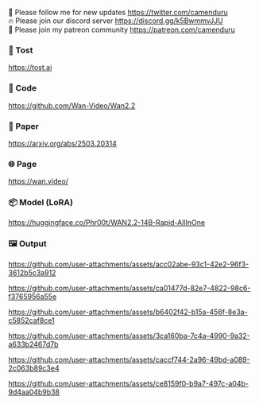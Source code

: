 🐣 Please follow me for new updates https://twitter.com/camenduru <br />
🔥 Please join our discord server https://discord.gg/k5BwmmvJJU <br />
🥳 Please join my patreon community https://patreon.com/camenduru <br />

###  🥪 Tost
https://tost.ai

### 🧬 Code
https://github.com/Wan-Video/Wan2.2

### 📄 Paper
https://arxiv.org/abs/2503.20314

### 🌐 Page
https://wan.video/

### 📦 Model (LoRA)
https://huggingface.co/Phr00t/WAN2.2-14B-Rapid-AllInOne

### 🖼 Output

https://github.com/user-attachments/assets/acc02abe-93c1-42e2-96f3-3612b5c3a912

https://github.com/user-attachments/assets/ca01477d-82e7-4822-98c6-f3765956a55e

https://github.com/user-attachments/assets/b6402f42-b15a-456f-8e3a-c5852caf8ce1

https://github.com/user-attachments/assets/3ca160ba-7c4a-4990-9a32-a633b2467d7b

https://github.com/user-attachments/assets/caccf744-2a96-49bd-a089-2c063b89c3e4

https://github.com/user-attachments/assets/ce8159f0-b9a7-497c-a04b-9d4aa04b9b38

